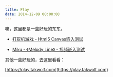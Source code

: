```yaml
---
title: Play
date: 2014-12-09 00:00:00
---
```

嘛，这里都是一些好玩的东东。

- [打灰机游戏 - Html5 Canvas嵌入测试](shoot.html)

- [Miku - 《Melody Line》 - 视频嵌入测试](miku.html)

其他一些好玩的，去这里看看：

[https://play.takwolf.com](https://play.takwolf.com)
